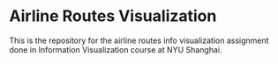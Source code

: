# Airline Routes Visualization
This is the repository for the airline routes info visualization assignment done in Information Visualization course at NYU Shanghai.
